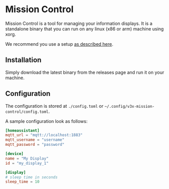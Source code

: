 # Mission Control

Mission Control is a tool for managing your information displays.
It is a standalone binary that you can run on any linux (x86 or arm) machine using xorg.

We recommend you use a setup [as described here](https://env.md/networks/information-displays.html).

## Installation

Simply download the latest binary from the releases page and run it on your machine.

## Configuration

The configuration is stored at `./config.toml` or `~/.config/v3x-mission-control/config.toml`.

A sample configuration look as follows:

```toml
[homeassistant]
mqtt_url = "mqtt://localhost:1883"
mqtt_username = "username"
mqtt_password = "password"

[device]
name = "My Display"
id = "my_display_1"

[display]
# sleep time in seconds
sleep_time = 10
```
